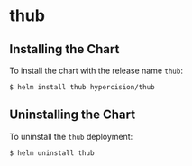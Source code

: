 # thub

## Installing the Chart

To install the chart with the release name `thub`:

```console
$ helm install thub hypercision/thub
```

## Uninstalling the Chart

To uninstall the `thub` deployment:

```console
$ helm uninstall thub
```
